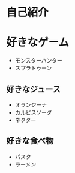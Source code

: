 # 自己紹介

# 好きなゲーム
- モンスターハンター
- スプラトゥーン

## 好きなジュース
- オランジーナ
- カルピスソーダ
- ネクター

## 好きな食べ物
- パスタ
- ラーメン